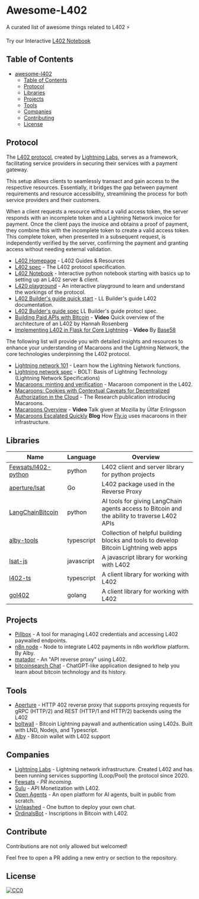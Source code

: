 # Awesome-L402

A curated list of awesome things related to L402 ⚡

Try our Interactive [L402 Notebook](https://colab.research.google.com/drive/1MLZy1g6-lFqbRAfFOxR14PZ3b36sYr1r) 

## Table of Contents

<!-- MarkdownTOC depth=4 -->

- [awesome-l402 ](#awesome-l402-)
  - [Table of Contents](#table-of-contents)
  - [Protocol](#protocol)
  - [Libraries](#libraries)
  - [Projects](#projcets)
  - [Tools](#tools)
  - [Companies](#companies)
  - [Contributing](#contributing)
  - [License](#license)

<!-- /MarkdownTOC -->

<a name="protocol" />

## Protocol

The [L402 protocol](https://l402.org), created by [Lightning Labs](https://lightning.engineering), serves as a framework, facilitating service providers in securing their services with a payment gateway.

This setup allows clients to seamlessly transact and gain access to the respective resources. Essentially, it bridges the gap between payment requirements and resource accessibility, streamlining the process for both service providers and their customers.

When a client requests a resource without a valid access token, the server responds with an incomplete token and a Lightning Network invoice for payment. Once the client pays the invoice and obtains a proof of payment, they combine this with the incomplete token to create a valid access token. This complete token, when presented in a subsequent request, is independently verified by the server, confirming the payment and granting access without needing external validation.


- [L402 Homepage](https://l402.org/) - L402 Guides & Resources
- [L402 spec](https://github.com/lightninglabs/L402) - The L402 protocol specification.
- [L402 Notebook](https://colab.research.google.com/drive/1MLZy1g6-lFqbRAfFOxR14PZ3b36sYr1r) - Interactive python notebook starting with basics up to setting up an L402 server & client. 
- [L420 playground](https://lsat-playground.bucko.vercel.app) - An interactive playground to learn and understand the workings of the protocol.
- [L402 Builder's guide quick start](https://docs.lightning.engineering/the-lightning-network/l402) - LL Builder's guide L402 documentation.
- [L402 Builder's guide spec](https://docs.lightning.engineering/the-lightning-network/l402/protocol-specification) LL Builder's guide protocl spec.
- [Building Paid APIs with Bitcoin](https://www.youtube.com/watch?v=PauSnLTu0BQ) - **Video** Quick overview of the architecture of an L402 by Hannah Rosenberg
- [Implementing L402 in Flask for Core Lightning](https://www.youtube.com/watch?v=MmEg160QtnE) - **Video** By [Base58](https://github.com/base58btc)

The following list will provide you with detailed insights and resources to enhance your understanding of Macaroons and the Lightning Network, the core technologies underpinning the L402 protocol.

- [Lightning network 101](https://docs.lightning.engineering/the-lightning-network/overview) - Learn how the Lightning Network functions.
- [Lightning network spec](https://github.com/lightning/bolts) - BOLT: Basis of Lightning Technology (Lightning Network Specifications)
- [Macaroons: minting and verification](https://github.com/lightninglabs/L402/blob/master/macaroons.md) - Macaroon component in the L402.
- [Macaroons: Cookies with Contextual Caveats for Decentralized Authorization in the Cloud](https://research.google/pubs/macaroons-cookies-with-contextual-caveats-for-decentralized-authorization-in-the-cloud/) - The Research publication introducing Macaroons.
- [Macaroons Overview](https://www.youtube.com/watch?v=CGBZO5n_SUg) - **Video** Talk given at Mozilla by Úlfar Erlingsson
- [Macaroons Escalated Quickly](https://fly.io/blog/macaroons-escalated-quickly/) **Blog** How [Fly.io](fly.io) uses macaroons in their infrastructure. 

<a name="libraries" />

## Libraries

| Name          | Language      | Overview                                |
|---------------|---------------|-----------------------------------------|
| [Fewsats/l402-python](https://github.com/Fewsats/L402-python) | python| L402 client and server library for python projects |
| [aperture/lsat](https://github.com/lightninglabs/aperture/tree/master/lsat) | Go | L402 package used in the Reverse Proxy |
| [LangChainBitcoin](LangChainBitcoin) | python | AI tools for giving LangChain agents access to Bitcoin and the ability to traverse L402 APIs |
| [alby-tools](https://github.com/getAlby/js-lightning-tools) | typescript | Collection of helpful building blocks and tools to develop Bitcoin Lightning web apps | 
| [lsat-js](https://github.com/Tierion/lsat-js)  | javascript | A javascript library for working with L402 |
| [l402-ts](https://github.com/sulusolutions/l402-ts)  | typescript | A client library for working with L402 |
| [gol402](https://github.com/sulusolutions/gol402)  | golang | A client library for working with L402 |


<a name="projects" />

## Projects

- [Pillbox](https://github.com/Fewsats/pillbox/) - A tool for managing L402 credentials and accessing L402 paywalled endpoints.
- [n8n node](https://github.com/getAlby/n8n-nodes-l402-request) - Node to integrate L402 payments in n8n workflow platform. By Alby.
- [matador](https://github.com/Kodylow/matador) - An "API reverse proxy" using L402.
- [bitcoinsearch Chat](https://chat.bitcoinsearch.xyz) - ChatGPT-like application designed to help you learn about bitcoin technology and its history.

<a name="tools" />

## Tools

- [Aperture](https://github.com/lightninglabs/aperture) - HTTP 402 reverse proxy that supports proxying requests for gRPC (HTTP/2) and REST (HTTP/1 and HTTP/2) backends using the L402 
- [boltwall](https://github.com/tierion/boltwall) - Bitcoin Lightning paywall and authentication using L402s. Built with LND, Nodejs, and Typescript.
- [Alby](https://getalby.com) - Bitcoin wallet with L402 support


<a name="companies" />

## Companies

- [Lightning Labs](https://lightning.engineering) - Lightning network infrastructure. Created L402 and has been running services supporting (Loop/Pool) the protocol since 2020.
- [Fewsats](https://www.fewsats/com) - *PR incoming.*
- [Sulu](https://www.sulu.sh) - API Monetization with L402.
- [Open Agents](https://openagents.com) - An open platform for AI agents, built in public from scratch.
- [Unleashed](https://unleashed.chat) - One button to deploy your own chat.
- [OrdinalsBot](https://ordinalsbot.com/) - Inscriptions in Bitcoin with L402.


<a name="contribute" />

## Contribute

Contributions are not only allowed but welcomed!

Feel free to open a PR adding a new entry or section to the repository.

<a name="license" />

## License

[![CC0](https://licensebuttons.net/p/zero/1.0/88x31.png)](https://creativecommons.org/publicdomain/zero/1.0/)
